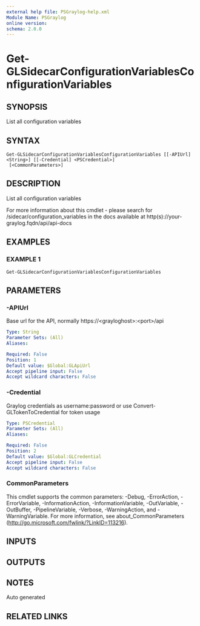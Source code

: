```yaml
---
external help file: PSGraylog-help.xml
Module Name: PSGraylog
online version:
schema: 2.0.0
---
```


# Get-GLSidecarConfigurationVariablesConfigurationVariables

## SYNOPSIS
List all configuration variables

## SYNTAX

```
Get-GLSidecarConfigurationVariablesConfigurationVariables [[-APIUrl] <String>] [[-Credential] <PSCredential>]
 [<CommonParameters>]
```

## DESCRIPTION
List all configuration variables


For more information about this cmdlet - please search for /sidecar/configuration_variables in the docs available at http(s)://your-graylog.fqdn/api/api-docs

## EXAMPLES

### EXAMPLE 1
```
Get-GLSidecarConfigurationVariablesConfigurationVariables
```

## PARAMETERS

### -APIUrl
Base url for the API, normally https://\<grayloghost\>:\<port\>/api

```yaml
Type: String
Parameter Sets: (All)
Aliases:

Required: False
Position: 1
Default value: $Global:GLApiUrl
Accept pipeline input: False
Accept wildcard characters: False
```

### -Credential
Graylog credentials as username:password or use Convert-GLTokenToCredential for token usage

```yaml
Type: PSCredential
Parameter Sets: (All)
Aliases:

Required: False
Position: 2
Default value: $Global:GLCredential
Accept pipeline input: False
Accept wildcard characters: False
```

### CommonParameters
This cmdlet supports the common parameters: -Debug, -ErrorAction, -ErrorVariable, -InformationAction, -InformationVariable, -OutVariable, -OutBuffer, -PipelineVariable, -Verbose, -WarningAction, and -WarningVariable. For more information, see about_CommonParameters (http://go.microsoft.com/fwlink/?LinkID=113216).

## INPUTS

## OUTPUTS

## NOTES
Auto generated

## RELATED LINKS
